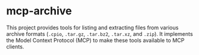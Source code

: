# mcp-archive

This project provides tools for listing and extracting files from various archive formats (`.cpio`, `.tar.gz`, `.tar.bz2`, `.tar.xz`, and `.zip`). It implements the Model Context Protocol (MCP) to make these tools available to MCP clients.